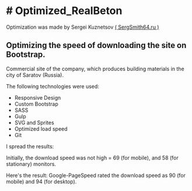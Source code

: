 <h1># Optimized_RealBeton</h1>

<p>Optimization was made by Sergei Kuznetsov <a href="https://SergSmith64.ru" target="_blank">( SergSmith64.ru )</a></p>


<h2>Optimizing the speed of downloading the site on Bootstrap.</h2>

<p>Commercial site of the company, which produces building materials in the city of Saratov (Russia).</p>

<p>The following technologies were used:</p>
<ul>
	<li>Responsive Design</li>
	<li>Custom Bootstrap</li>
	<li>SASS</li>
	<li>Gulp</li>
	<li>SVG and Sprites</li>
	<li>Optimized load speed</li>
	<li>Git</li>
</ul>
<p>I spread the results:</p>
<p>Initially, the download speed was not high = 69 (for mobile), and 58 (for stationary) monitors.</p>
<p>Here's the result: Google-PageSpeed rated the download speed as 90 (for mobile) and 94 (for desktop).</p>